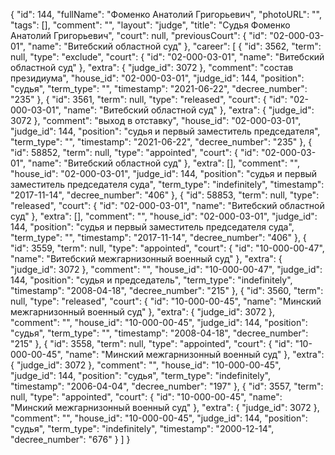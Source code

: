 {
    "id": 144,
    "fullName": "Фоменко Анатолий Григорьевич",
    "photoURL": "",
    "tags": [],
    "comment": "",
    "layout": "judge",
    "title": "Судья Фоменко Анатолий Григорьевич",
    "court": null,
    "previousCourt": {
        "id": "02-000-03-01",
        "name": "Витебский областной суд"
    },
    "career": [
        {
            "id": 3562,
            "term": null,
            "type": "exclude",
            "court": {
                "id": "02-000-03-01",
                "name": "Витебский областной суд"
            },
            "extra": {
                "judge_id": 3072
            },
            "comment": "состав президиума",
            "house_id": "02-000-03-01",
            "judge_id": 144,
            "position": "судья",
            "term_type": "",
            "timestamp": "2021-06-22",
            "decree_number": "235"
        },
        {
            "id": 3561,
            "term": null,
            "type": "released",
            "court": {
                "id": "02-000-03-01",
                "name": "Витебский областной суд"
            },
            "extra": {
                "judge_id": 3072
            },
            "comment": "выход в отставку",
            "house_id": "02-000-03-01",
            "judge_id": 144,
            "position": "судья и первый заместитель председателя",
            "term_type": "",
            "timestamp": "2021-06-22",
            "decree_number": "235"
        },
        {
            "id": 58852,
            "term": null,
            "type": "appointed",
            "court": {
                "id": "02-000-03-01",
                "name": "Витебский областной суд"
            },
            "extra": [],
            "comment": "",
            "house_id": "02-000-03-01",
            "judge_id": 144,
            "position": "судья и первый заместитель председателя суда",
            "term_type": "indefinitely",
            "timestamp": "2017-11-14",
            "decree_number": "406"
        },
        {
            "id": 58853,
            "term": null,
            "type": "released",
            "court": {
                "id": "02-000-03-01",
                "name": "Витебский областной суд"
            },
            "extra": [],
            "comment": "",
            "house_id": "02-000-03-01",
            "judge_id": 144,
            "position": "судья и первый заместитель председателя суда",
            "term_type": "",
            "timestamp": "2017-11-14",
            "decree_number": "406"
        },
        {
            "id": 3559,
            "term": null,
            "type": "appointed",
            "court": {
                "id": "10-000-00-47",
                "name": "Витебский межгарнизонный военный суд"
            },
            "extra": {
                "judge_id": 3072
            },
            "comment": "",
            "house_id": "10-000-00-47",
            "judge_id": 144,
            "position": "судья и председатель",
            "term_type": "indefinitely",
            "timestamp": "2008-04-18",
            "decree_number": "215"
        },
        {
            "id": 3560,
            "term": null,
            "type": "released",
            "court": {
                "id": "10-000-00-45",
                "name": "Минский межгарнизонный военный суд"
            },
            "extra": {
                "judge_id": 3072
            },
            "comment": "",
            "house_id": "10-000-00-45",
            "judge_id": 144,
            "position": "судья",
            "term_type": "",
            "timestamp": "2008-04-18",
            "decree_number": "215"
        },
        {
            "id": 3558,
            "term": null,
            "type": "appointed",
            "court": {
                "id": "10-000-00-45",
                "name": "Минский межгарнизонный военный суд"
            },
            "extra": {
                "judge_id": 3072
            },
            "comment": "",
            "house_id": "10-000-00-45",
            "judge_id": 144,
            "position": "судья",
            "term_type": "indefinitely",
            "timestamp": "2006-04-04",
            "decree_number": "197"
        },
        {
            "id": 3557,
            "term": null,
            "type": "appointed",
            "court": {
                "id": "10-000-00-45",
                "name": "Минский межгарнизонный военный суд"
            },
            "extra": {
                "judge_id": 3072
            },
            "comment": "",
            "house_id": "10-000-00-45",
            "judge_id": 144,
            "position": "судья",
            "term_type": "indefinitely",
            "timestamp": "2000-12-14",
            "decree_number": "676"
        }
    ]
}